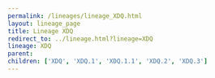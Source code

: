 ```yaml
---
permalink: /lineages/lineage_XDQ.html
layout: lineage_page
title: Lineage XDQ
redirect_to: ../lineage.html?lineage=XDQ
lineage: XDQ
parent: 
children: ['XDQ', 'XDQ.1', 'XDQ.1.1', 'XDQ.2', 'XDQ.3']
---
```

